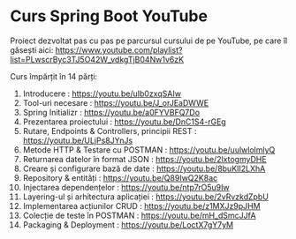 # Curs Spring Boot YouTube

Proiect dezvoltat pas cu pas pe parcursul cursului de pe YouTube, pe care îl găsești aici: https://www.youtube.com/playlist?list=PLwscrByc3TJ5O42W_vdkgTjB04Nw1v6zK

Curs împărțit în 14 părți:

1. Introducere : https://youtu.be/uIb0zxqSAIw
2. Tool-uri necesare : https://youtu.be/J_orJEaDWWE
3. Spring Initializr : https://youtu.be/a0FYVBFQ7Do
4. Prezentarea proiectului : https://youtu.be/DnC1S4-rGEg
5. Rutare, Endpoints & Controllers, principii REST : https://youtu.be/ULjPs8JYnJs
6. Metode HTTP & Testare cu POSTMAN : https://youtu.be/uulwlolmlyQ
7. Returnarea datelor în format JSON : https://youtu.be/2lxtogmyDHE
8. Creare și configurare bază de date : https://youtu.be/8buKII2LXhA
9. Repository & entități : https://youtu.be/Q89IwQ2K8ac
10. Injectarea dependențelor : https://youtu.be/ntp7rO5u9Iw
11. Layering-ul și arhitectura aplicației : https://youtu.be/2vRvzkdZpbU
12. Implementarea acțiunilor CRUD : https://youtu.be/z1MXJz9pJHM
13. Colecție de teste în POSTMAN : https://youtu.be/mH_dSmcJJfA
14. Packaging & Deployment : https://youtu.be/LoctX7gY7yM
